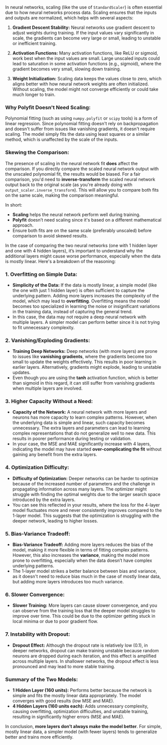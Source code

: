 In neural networks, scaling (like the use of `StandardScaler`) is often essential due to how neural networks process data. Scaling ensures
that the inputs and outputs are normalized, which helps with several aspects:

1. **Gradient Descent Stability:** Neural networks use gradient descent to adjust weights during training. If the input values vary
   significantly in scale, the gradients can become very large or small, leading to unstable or inefficient training.

2. **Activation Functions:** Many activation functions, like ReLU or sigmoid, work best when the input values are small. Large unscaled
   inputs could lead to saturation in some activation functions (e.g., sigmoid), where the gradient becomes very small, slowing down
   training.

3. **Weight Initialization:** Scaling data keeps the values close to zero, which aligns better with how neural network weights are often
   initialized. Without scaling, the model might not converge efficiently or could take much longer to train.

### Why Polyfit Doesn't Need Scaling:

Polynomial fitting (such as using `numpy.polyfit` or `scipy` tools) is a form of linear regression. Since polynomial fitting doesn't rely on
backpropagation and doesn't suffer from issues like vanishing gradients, it doesn't require scaling. The model simply fits the data using
least squares or a similar method, which is unaffected by the scale of the inputs.

### Skewing the Comparison:

The presence of scaling in the neural network fit **does** affect the comparison. If you directly compare the scaled neural network output
with the unscaled polynomial fit, the results would be biased. For a fair comparison, you'd need to **inverse-transform** the scaled neural
network output back to the original scale (as you're already doing with `output_scaler.inverse_transform`). This will allow you to compare
both fits on the same scale, making the comparison meaningful.

In short:

- **Scaling** helps the neural network perform well during training.
- **Polyfit** doesn’t need scaling since it's based on a different mathematical approach.
- Ensure both fits are on the same scale (preferably unscaled) before comparison to avoid skewed results.

In the case of comparing the two neural networks (one with 1 hidden layer and one with 4 hidden layers), it’s important to understand why
the additional layers might cause worse performance, especially when the data is mostly linear. Here's a breakdown of the reasoning:

### 1. **Overfitting on Simple Data:**

- **Simplicity of the Data:** If the data is mostly linear, a simple model (like the one with just 1 hidden layer) is often sufficient to
  capture the underlying pattern. Adding more layers increases the complexity of the model, which may lead to **overfitting**. Overfitting
  means the model becomes too specialized in learning the noise or insignificant variations in the training data, instead of capturing the
  general trend.
- In this case, the data may not require a deep neural network with multiple layers. A simpler model can perform better since it is not
  trying to fit unnecessary complexity.

### 2. **Vanishing/Exploding Gradients:**

- **Training Deep Networks:** Deep networks (with more layers) are prone to issues like **vanishing gradients**, where the gradients become
  too small to update the weights effectively. This results in poor learning in earlier layers. Alternatively, gradients might explode,
  leading to unstable updates.
- Even though you are using the **tanh** activation function, which is better than sigmoid in this regard, it can still suffer from
  vanishing gradients when multiple layers are involved.

### 3. **Higher Capacity Without a Need:**

- **Capacity of the Network:** A neural network with more layers and neurons has more capacity to learn complex patterns. However, when the
  underlying data is simple and linear, such capacity becomes unnecessary. The extra layers and parameters can lead to learning complex
  representations that do not generalize well to new data. This results in poorer performance during testing or validation.
- In your case, the MSE and MAE significantly increase with 4 layers, indicating the model may have started **over-complicating the fit**
  without gaining any benefit from the extra layers.

### 4. **Optimization Difficulty:**

- **Difficulty of Optimization:** Deeper networks can be harder to optimize because of the increased number of parameters and the challenge
  in propagating information across many layers. The optimizer might struggle with finding the optimal weights due to the larger search
  space introduced by the extra layers.
- You can see this reflected in your results, where the loss for the 4-layer model fluctuates more and never consistently improves compared
  to the 1-layer model. This suggests that the optimization is struggling with the deeper network, leading to higher losses.

### 5. **Bias-Variance Tradeoff:**

- **Bias-Variance Tradeoff:** Adding more layers reduces the bias of the model, making it more flexible in terms of fitting complex
  patterns. However, this also increases the **variance**, making the model more prone to overfitting, especially when the data doesn’t have
  complex underlying patterns.
- The 1-layer model strikes a better balance between bias and variance, as it doesn't need to reduce bias much in the case of mostly linear
  data, but adding more layers introduces too much variance.

### 6. **Slower Convergence:**

- **Slower Training:** More layers can cause slower convergence, and you can observe from the training loss that the deeper model struggles
  to improve over time. This could be due to the optimizer getting stuck in local minima or due to poor gradient flow.

### 7. **Instability with Dropout:**

- **Dropout Effect:** Although the dropout rate is relatively low (0.1), in deeper networks, dropout can make training unstable because
  random neurons are dropped during each iteration, and this effect is amplified across multiple layers. In shallower networks, the dropout
  effect is less pronounced and may lead to more stable training.

### Summary of the Two Models:

- **1 Hidden Layer (160 units):** Performs better because the network is simple and fits the mostly linear data appropriately. The model
  converges with good results (low MSE and MAE).
- **4 Hidden Layers (160 units each):** Adds unnecessary complexity, causing overfitting, optimization difficulties, and unstable training,
  resulting in significantly higher errors (MSE and MAE).

In conclusion, **more layers don’t always make the model better**. For simple, mostly linear data, a simpler model (with fewer layers) tends
to generalize better and trains more efficiently.
